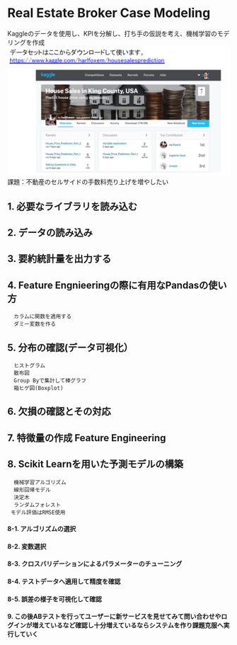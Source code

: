 # Real Estate Broker Case Modeling

Kaggleのデータを使用し、KPIを分解し、打ち手の仮説を考え、機械学習のモデリングを作成
<img src="images/house_sales.png">
課題：不動産のセルサイドの手数料売り上げを増やしたい

## 1. 必要なライブラリを読み込む
## 2. データの読み込み
## 3. 要約統計量を出力する
## 4. Feature Engnieeringの際に有用なPandasの使い方
      カラムに関数を適用する
      ダミー変数を作る
## 5. 分布の確認(データ可視化）
      ヒストグラム
      散布図
      Group Byで集計して棒グラフ
      箱ヒゲ図(Boxplot)
## 6. 欠損の確認とその対応
## 7. 特徴量の作成 Feature Engineering
## 8. Scikit Learnを用いた予測モデルの構築
      機械学習アルゴリズム
      線形回帰モデル
      決定木
      ランダムフォレスト
     モデル評価はRMSE使用
#### 8-1. アルゴリズムの選択
#### 8-2. 変数選択
#### 8-3. クロスバリデーションによるパラメーターのチューニング
#### 8-4. テストデータへ適用して精度を確認
#### 8-5. 誤差の様子を可視化して確認
#### 9. この後ABテストを行ってユーザーに新サービスを見せてみて問い合わせやログインが増えているなど確認し十分増えているならシステムを作り課題克服へ実行していく
